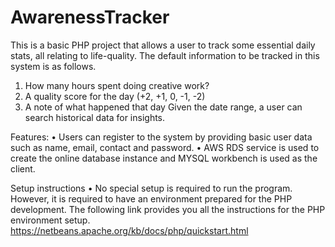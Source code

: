# AwarenessTracker
This is a basic PHP project that allows a user to track some essential daily stats, all relating to life-quality. The default information to be tracked in this system is as follows.
1.	How many hours spent doing creative work?
2.	A quality score for the day (+2, +1, 0, -1, -2)
3.	A note of what happened that day
Given the date range, a user can search historical data for insights. 

Features:
•	Users can register to the system by providing basic user data such as name, email, contact and password. 
•	AWS RDS service is used to create the online database instance and MYSQL workbench is used as the client.

Setup instructions
•	No special setup is required to run the program.  However, it is required to have an environment prepared for the PHP development. The following link provides you all the instructions for the PHP environment setup.   https://netbeans.apache.org/kb/docs/php/quickstart.html 
